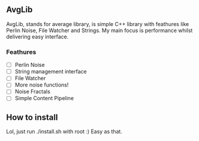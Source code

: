 ## AvgLib

AvgLib, stands for average library, is simple C++ library with feathures like Perlin Noise, File Watcher and Strings. My main focus is performance whilst delivering easy interface.

### Feathures
- [ ] Perlin Noise
- [ ] String management interface
- [ ] File Watcher
- [ ] More noise functions!
- [ ] Noise Fractals
- [ ] Simple Content Pipeline

## How to install
Lol, just run ./install.sh with root :)
Easy as that.